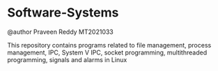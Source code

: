 # Software-Systems
@author Praveen Reddy MT2021033 

This repository contains programs related to file management, process management, IPC, System V IPC, socket programming, multithreaded programming, signals
and alarms in Linux
